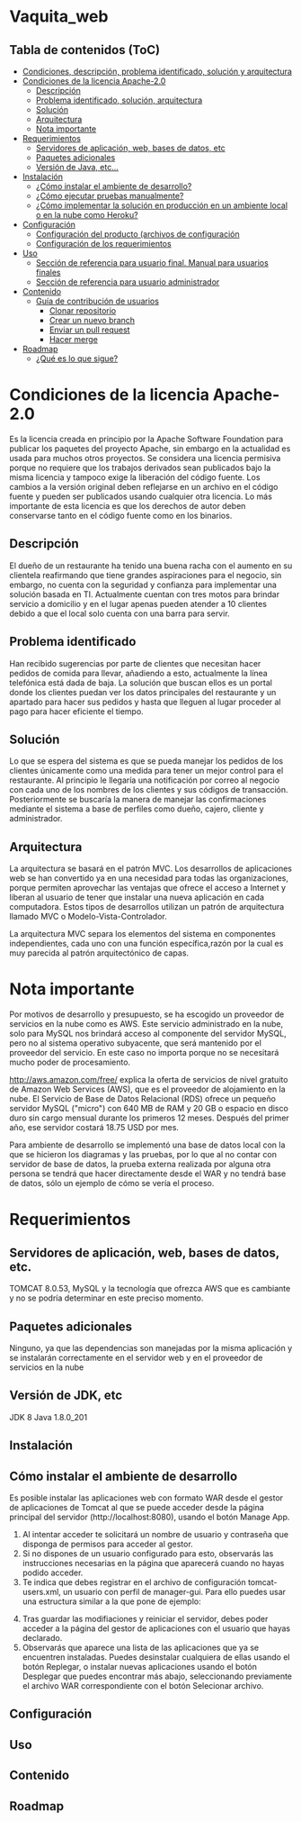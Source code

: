 # Vaquita_web

Tabla de contenidos (ToC)
-------------------------

* [Condiciones, descripción, problema identificado, solución y arquitectura](#condiciones,-descripcion,-problema-identificado,-solucion-y-arquitectura)
* [Condiciones de la licencia Apache-2.0](#condiciones-de-la-licencia-apache-2.0)
  * [Descripción](#descripcion)
  * [Problema identificado, solución, arquitectura](#problema)
  * [Solución](#solucion)
  * [Arquitectura](#arquitectura)
  * [Nota importante](#nota)
* [Requerimientos](#parte2)
  * [Servidores de aplicación, web, bases de datos, etc](#servidores)
  * [Paquetes adicionales](#paquetes)
  * [Versión de Java, etc...](#version-java)
* [Instalación](#parte3)
  * [¿Cómo instalar el ambiente de desarrollo?](#instalar)
  * [¿Cómo ejecutar pruebas manualmente?](#pruebas)
  * [¿Cómo implementar la solución en producción en un ambiente local o en la nube como Heroku?](#heroku)
* [Configuración](#parte4)
  * [Configuración del producto (archivos de configuración](#archivos-configuracion)
  * [Configuración de los requerimientos](configuracion-requerimientos)
* [Uso](#parte5)
  * [Sección de referencia para usuario final. Manual para usuarios finales](#seccion-referencia)
  * [Sección de referencia para usuario administrador](#seccion-referencia-admin)
* [Contenido](#parte6)
  * [Guía de contribución de usuarios](#contribucion-usuarios)
    * [Clonar repositorio](#clonar)
    * [Crear un nuevo branch](#branch)
    * [Enviar un pull request](#pull-request)
    * [Hacer merge](#merge)
* [Roadmap](#parte7)
  * [¿Qué es lo que sigue?](#que-sigue)

Condiciones de la licencia Apache-2.0
=====================================
Es la licencia creada en principio por la Apache Software Foundation para publicar los paquetes del proyecto Apache, sin embargo en la actualidad es usada para muchos otros proyectos. Se considera una licencia permisiva porque no requiere que los trabajos derivados sean publicados bajo la misma licencia y tampoco exige la liberación del código fuente. Los cambios a la versión original deben reflejarse en un archivo en el código fuente y pueden ser publicados usando cualquier otra licencia. Lo más importante de esta licencia es que los derechos de autor deben conservarse tanto en el código fuente como en los binarios.

Descripción
-----------
El dueño de un restaurante ha tenido una buena racha con el aumento en su clientela reafirmando que tiene grandes aspiraciones para el negocio, sin embargo, no cuenta con la seguridad y confianza para implementar una solución basada en TI. Actualmente cuentan con tres motos para brindar servicio a domicilio y en el lugar apenas pueden atender a 10 clientes debido a que el local solo cuenta con una barra para servir.

Problema identificado
---------------------
Han recibido sugerencias por parte de clientes que necesitan hacer pedidos de comida para llevar, añadiendo a esto, actualmente la línea telefónica está dada de baja. La solución que buscan ellos es un portal donde los clientes puedan ver los datos principales del restaurante y un apartado para hacer sus pedidos y hasta que lleguen al lugar proceder al pago para hacer eficiente el tiempo.

Solución
--------
Lo que se espera del sistema es que se pueda manejar los pedidos de los clientes únicamente como una medida para tener un mejor control para el restaurante. Al principio le llegaría una notificación por correo al negocio con cada uno de los nombres de los clientes y sus códigos de transacción. Posteriormente se buscaría la manera de manejar las confirmaciones mediante el sistema a base de perfiles como dueño, cajero, cliente y administrador.

Arquitectura
------------
La arquitectura se basará en el patrón MVC. Los desarrollos de aplicaciones web se han convertido ya en una necesidad para todas las organizaciones, porque permiten aprovechar las ventajas que ofrece el acceso a Internet y liberan al usuario de tener que instalar una nueva aplicación en cada computadora. Estos tipos de desarrollos utilizan un patrón de arquitectura llamado MVC o Modelo-Vista-Controlador.

La arquitectura MVC separa los elementos del sistema en componentes independientes, cada uno con una función específica,razón por la cual es muy parecida al patrón arquitectónico de capas.

Nota importante
===============
Por motivos de desarrollo y presupuesto, se ha escogido un proveedor de servicios en la nube como es AWS. Este servicio administrado en la nube, solo para MySQL nos brindará acceso al componente del servidor MySQL, pero no al sistema operativo subyacente, que será mantenido por el proveedor del servicio. En este caso no importa porque no se necesitará mucho poder de procesamiento.

http://aws.amazon.com/free/ explica la oferta de servicios de nivel gratuito de Amazon Web Services (AWS), que es el proveedor de alojamiento en la nube. El Servicio de Base de Datos Relacional (RDS) ofrece un pequeño servidor MySQL ("micro") con 640 MB de RAM y 20 GB o espacio en disco duro sin cargo mensual durante los primeros 12 meses. Después del primer año, ese servidor costará 18.75 USD por mes.

Para ambiente de desarrollo se implementó una base de datos local con la que se hicieron los diagramas  y las pruebas, por lo que al no contar con servidor de base de datos, la prueba externa realizada por alguna otra persona se tendrá que hacer directamente desde el WAR y no tendrá base de datos, sólo un ejemplo de cómo se vería el proceso.

Requerimientos
==============

Servidores de aplicación, web, bases de datos, etc.
---------------------------------------------------
TOMCAT 8.0.53, MySQL y la tecnología que ofrezca AWS que es cambiante y no se podría determinar en este preciso momento.

Paquetes adicionales
--------------------
Ninguno, ya que las dependencias son manejadas por la misma aplicación y se instalarán correctamente en el servidor web y en el proveedor de servicios en la nube

Versión de JDK, etc
--------------------
JDK 8
Java 1.8.0_201

Instalación
-----------

Cómo instalar el ambiente de desarrollo
---------------------------------------
Es posible instalar las aplicaciones web con formato WAR desde el gestor de aplicaciones de Tomcat al que se puede acceder desde la página principal del servidor (http://localhost:8080), usando el botón Manage App.

1.	Al intentar acceder te solicitará un nombre de usuario y contraseña que disponga de permisos para acceder al gestor.
2.	Si no dispones de un usuario configurado para esto, observarás las instrucciones necesarias en la página que aparecerá cuando no hayas podido acceder.
3.	Te indica que debes registrar en el archivo de configuración tomcat-users.xml, un usuario con perfil de manager-gui. Para ello puedes usar una estructura similar a la que pone de ejemplo:

<role rolename="manager-gui"/>
<user username="tomcat" password="s3cret" roles="manager-gui"/>

4.	Tras guardar las modifiaciones y reiniciar el servidor, debes poder acceder a la página del gestor de aplicaciones con el usuario que hayas declarado.
5.	Observarás que aparece una lista de las aplicaciones que ya se encuentren instaladas. Puedes desinstalar cualquiera de ellas usando el botón Replegar, o instalar nuevas aplicaciones usando el botón Desplegar que puedes encontrar más abajo, seleccionando previamente el archivo WAR correspondiente con el botón Selecionar archivo.


Configuración
-------------

Uso
---

Contenido
---------

Roadmap
-------

